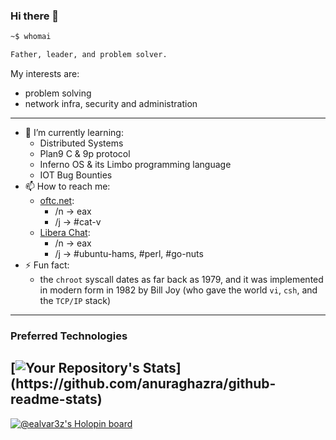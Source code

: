 ### Hi there 👋

```bash
~$ whomai

Father, leader, and problem solver.
```

My interests are:

- problem solving 
- network infra, security and administration
---

- 🌱 I’m currently learning:
  - Distributed Systems
  - Plan9 C & 9p protocol
  - Inferno OS & its Limbo programming language
  - IOT Bug Bounties
- 📫 How to reach me:
  - [oftc.net](irc.oftc.net):
    - /n -> eax
    - /j -> #cat-v
  - [Libera Chat](irc.libera.chat):
    - /n -> eax
    - /j -> #ubuntu-hams, #perl, #go-nuts
- ⚡ Fun fact:
  - the `chroot` syscall dates as far back as 1979, and it was implemented in modern form in 1982 by Bill Joy (who gave the world `vi`, `csh`, and the `TCP/IP` stack)
---

### Preferred Technologies
[![Your Repository's Stats](https://github-readme-stats-git-masterrstaa-rickstaa.vercel.app/api/top-langs?username=ealvar3z&theme=dark&exclude_repo=dots,dotfiles,blog,cookbook,perlweeklychallenge-club&hide=html,tex,scss,css,vimscript,makefile,)](https://github.com/anuraghazra/github-readme-stats)
---

[![@ealvar3z's Holopin board](https://holopin.me/ealvar3z)](https://holopin.io/@ealvar3z)
